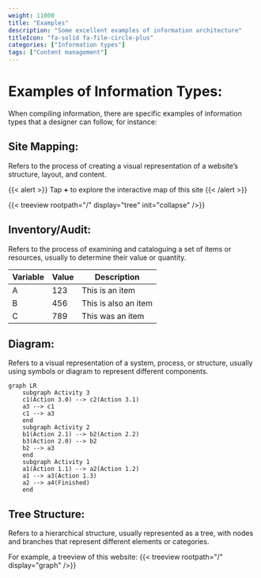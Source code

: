 ```yaml
---
weight: 11000
title: "Examples"
description: "Some excellent examples of information architecture"
titleIcon: "fa-solid fa-file-circle-plus"
categories: ["Information types"]
tags: ["Content management"]
---
```


# Examples of Information Types: 

When compiling information, there are specific examples of information types that a designer can follow, for instance:

## Site Mapping:

Refers to the process of creating a visual representation of a website’s structure, layout, and content.

{{< alert >}} Tap **+** to explore the interactive map of this site  {{< /alert >}}

{{< treeview
    rootpath="/"
    display="tree"
    init="collapse"
/>}}



## Inventory/Audit:

Refers to the process of examining and cataloguing a set of items or resources, usually to determine their value or quantity.

| Variable | Value | Description |
|---|---|---|
|A |123| This is an item|
|B |456| This is also an item|
|C |789| This was an item| 

## Diagram:

Refers to a visual representation of a system, process, or structure, usually using symbols or diagram to represent different components.

```mermaid
graph LR
    subgraph Activity 3
    c1(Action 3.0) --> c2(Action 3.1)
    a3 --> c1 
    c1 --> a3
    end
    subgraph Activity 2
    b1(Action 2.1) --> b2(Action 2.2)
    b3(Action 2.0) --> b2
    b2 --> a3
    end
    subgraph Activity 1
    a1(Action 1.1) --> a2(Action 1.2)
    a1 --> a3(Action 1.3)
    a2 --> a4(Finished)
    end
```

## Tree Structure:

Refers to a hierarchical structure, usually represented as a tree, with nodes and branches that represent different elements or categories.

For example, a treeview of this website:
{{< treeview rootpath="/" display="graph" />}}

